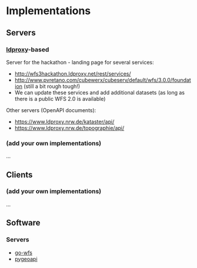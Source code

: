 # Implementations

## Servers

### [ldproxy](http://interactive-instruments.github.io/ldproxy/)-based

Server for the hackathon - landing page for several services:
* http://wfs3hackathon.ldproxy.net/rest/services/
* http://www.pvretano.com/cubewerx/cubeserv/default/wfs/3.0.0/foundation (still a bit rough tough!)
* We can update these services and add additional datasets (as long as there is a public WFS 2.0 is available)

Other servers (OpenAPI documents):
* https://www.ldproxy.nrw.de/kataster/api/
* https://www.ldproxy.nrw.de/topographie/api/

### (add your own implementations)

...

## Clients

### (add your own implementations)

...

## Software

### Servers
* [go-wfs](https://github.com/go-spatial/go-wfs)
* [pygeoapi](https://github.com/geopython/pygeoapi)
